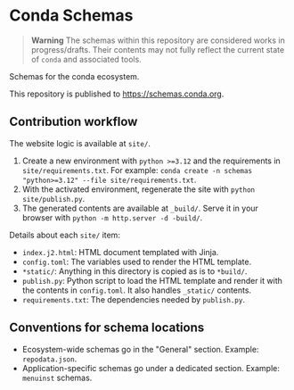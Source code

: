 # Conda Schemas

> **Warning**
> The schemas within this repository are considered works in
> progress/drafts.  Their contents may not fully reflect the current state of
> `conda` and associated tools.

Schemas for the conda ecosystem.

This repository is published to https://schemas.conda.org.

## Contribution workflow

The website logic is available at `site/`.

1. Create a new environment with `python >=3.12` and the requirements in `site/requirements.txt`. For example: `conda create -n schemas "python>=3.12" --file site/requirements.txt`.
2. With the activated environment, regenerate the site with `python site/publish.py`.
3. The generated contents are available at `_build/`. Serve it in your browser with `python -m http.server -d -build/`.

Details about each `site/` item:

- `index.j2.html`: HTML document templated with Jinja.
- `config.toml`: The variables used to render the HTML template.
- `*static/`: Anything in this directory is copied as is to `*build/`.
- `publish.py`: Python script to load the HTML template and render it with the contents in `config.toml`. It also handles `_static/` contents.
- `requirements.txt`: The dependencies needed by `publish.py`.

## Conventions for schema locations

- Ecosystem-wide schemas go in the "General" section. Example: `repodata.json`.
- Application-specific schemas go under a dedicated section. Example: `menuinst` schemas.
